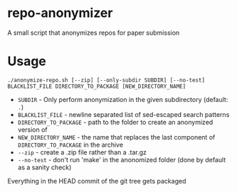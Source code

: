 # repo-anonymizer
A small script that anonymizes repos for paper submission

# Usage

    ./anonymize-repo.sh [--zip] [--only-subdir SUBDIR] [--no-test] BLACKLIST_FILE DIRECTORY_TO_PACKAGE [NEW_DIRECTORY_NAME]

- `SUBDIR` - Only perform anonymization in the given subdirectory (default: `.`)
- `BLACKLIST_FILE` - newline separated list of sed-escaped search patterns
- `DIRECTORY_TO_PACKAGE` - path to the folder to create an anonymized version of
- `NEW_DIRECTORY_NAME` - the name that replaces the last component of `DIRECTORY_TO_PACKAGE` in the archive
- `--zip` - create a .zip file rather than a .tar.gz
- `--no-test` - don't run 'make' in the anonomized folder (done by default as a sanity check)

Everything in the HEAD commit of the git tree gets packaged
